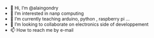 - 👋 Hi, I’m @alaingondry
- 👀 I’m interested in nanp computing
- 🌱 I’m currently teaching arduino, python , raspberry pi  ...
- 💞️ I’m looking to collaborate on electronics side of developpement
- 📫 How to reach me by e-mail

<!---
alaingondry/alaingondry is a ✨ special ✨ repository because its `README.md` (this file) appears on your GitHub profile.
You can click the Preview link to take a look at your changes.
--->

